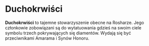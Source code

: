 # Duchokrwiści

**Duchokrwiści** to tajemne stowarzyszenie obecne na Rosharze. Jego członkowie zobowiązani są do wytatuowania gdzieś na swoim ciele symbolu trzech pokrywających się diamentów. Wydają się być przeciwnikami Amarama i Synów Honoru.
